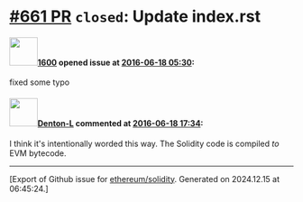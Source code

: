 # [\#661 PR](https://github.com/ethereum/solidity/pull/661) `closed`: Update index.rst

#### <img src="https://avatars.githubusercontent.com/u/11310589?u=20ebba8efdc1990a883e58975b40d3c166163d42&v=4" width="50">[1600](https://github.com/1600) opened issue at [2016-06-18 05:30](https://github.com/ethereum/solidity/pull/661):

fixed some typo


#### <img src="https://avatars.githubusercontent.com/u/9620836?u=6a792ee80e79b87f64f6aa16bd323e5a7a7bad97&v=4" width="50">[Denton-L](https://github.com/Denton-L) commented at [2016-06-18 17:34](https://github.com/ethereum/solidity/pull/661#issuecomment-226954702):

I think it's intentionally worded this way. The Solidity code is compiled _to_ EVM bytecode.


-------------------------------------------------------------------------------



[Export of Github issue for [ethereum/solidity](https://github.com/ethereum/solidity). Generated on 2024.12.15 at 06:45:24.]
